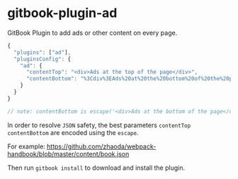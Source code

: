 # gitbook-plugin-ad

GitBook Plugin to add ads or other content on every page.

```js
{
  "plugins": ["ad"],
  "pluginsConfig": {
    "ad": {
      "contentTop": "<div>Ads at the top of the page</div>",
      "contentBottom": "%3Cdiv%3EAds%20at%20the%20bottom%20of%20the%20page%3C/div%3E"
    }
  }
}

// note: contentBottom is escape('<div>Ads at the bottom of the page</div>')
```

In order to resolve `JSON` safety, the best parameters `contentTop` `contentBottom` are encoded using the `escape`.

For example:
https://github.com/zhaoda/webpack-handbook/blob/master/content/book.json

Then run `gitbook install` to download and install the plugin.

